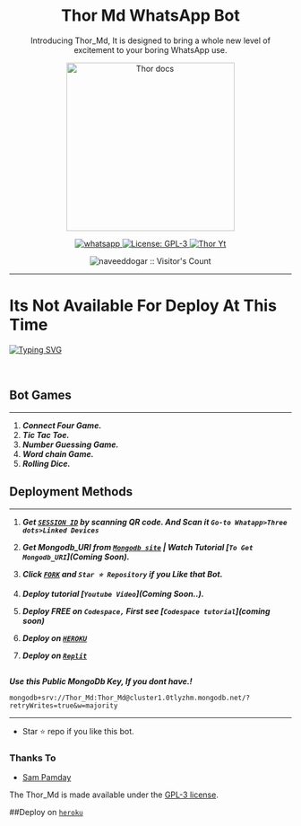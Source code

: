  <h1 align="center"> Thor Md WhatsApp Bot</h1> 
<p align="center"> Introducing Thor_Md, It is designed to bring a whole new level of excitement to your boring WhatsApp use. </p>

<p align="center">
  <a href="https://youtube.com/@saadibrahim_900">
    <img alt="Thor docs" height="300" src="https://telegra.ph/file/4e406c1a71d16c9be980a.jpg">
  </a>
</p>
  
   
<p align="center">
  <a href="https://wa.me/+923096566451?text=Hi+Bro--+I+Need+Help.+I+messaged+you+from+Thor-Md+Repo" target="_blank">
    <img alt="whatsapp" src="https://img.shields.io/badge/ Whatsapp -25D366?style=for-the-badge&logo=whatsapp&logoColor=white" />
  </a>
  <a aria-label="Thor_Md is free to use" href="https://github.com/naveeddogar/Thor-MD/blob/main/LICENCE" target="_blank">
    <img alt="License: GPL-3" src="https://badges.frapsoft.com/os/gpl/gpl.png?v=103)](https://opensource.org/licenses/GPL-3.0/" target="_blank" />
  </a>
  <a aria-label="Thor_Md is free to use" href="https://youtube.com/@saadibrahim_900" target="_blank">
    <img alt="Thor Yt" src="https://img.shields.io/youtube/channel/subscribers/" target="_blank" />
  </a>

</p>
<p align="center"><img src="https://profile-counter.glitch.me/{naveeddogar}/count.svg" alt="naveeddogar :: Visitor's Count" /></p>

---




# Its Not Available For Deploy At This Time 

 
      
<a href="https://git.io/typing-svg"><img src="https://readme-typing-svg.demolab.com?font=Impact&size=50&pause=1000&color=000000&center=true&width=910&height=100&lines=THIS IS+THOR-MD ;MULTI+DEVICE+WHATSAPP+BOT;CREATED+BY NAVEED DOGAR ;PUBLIC+RELESED+DATE; COMING...; THIS +BOT IS+AMAZING; TEAM+THOR-MD;SO FULL+SCRIPT+CREDIT+GOES+TO;TEAM THOR." alt="Typing SVG" /></a>
  </p>
  <br>

</p>



## Bot Games
---
1. ***Connect Four Game.***
2.  ***Tic Tac Toe.***
3.  ***Number Guessing Game.***
4.  ***Word chain Game.***
5.  ***Rolling Dice.***
##







  
 
## Deployment Methods
---
1.  ***Get [`SESSION ID`](https://replit.com/@naveeddogar/Thor-MD) by scanning QR code. And Scan it `Go-to Whatapp>Three dots>Linked Devices`***
2.  ***Get Mongodb_URI from [`Mongodb site`](https://www.mongodb.com/) | Watch Tutorial [`To Get Mongodb_URI`](Coming Soon).***
3.  ***Click [`FORK`](https://github.com/naveeddogar/Thor-MD/fork) and `Star ⭐ Repository` if you Like that Bot.***
4.  ***Deploy tutorial [`Youtube Video`](Coming Soon..).***


5.  ***Deploy FREE on `Codespace,` First see [`Codespace tutorial`](coming soon)***
6.  ***Deploy on [`HEROKU`](https://dashboard.heroku.com/new?template=https://github.com/naveeddogar/Thor-MD)***
7.  ***Deploy on [`Replit`](https://replit.com/github.com/naveeddogar/Thor-MD)***

##


***Use this Public MongoDb Key, If you dont have.!***
```
mongodb+srv://Thor_Md:Thor_Md@cluster1.0tlyzhm.mongodb.net/?retryWrites=true&w=majority
```
---

- Star ⭐ repo if you like this bot.



### Thanks To
- [Sam Pamday](https://github.com/Sampandey001) 


The Thor_Md is made available under the [GPL-3 license](https://github.com/naveeddogar/Thor-MD/blob/main/LICENCE).

##Deploy on [`heroku`]( https://dashboard.heroku.com/new?template=https://github.com/fo/Thor-MD)
